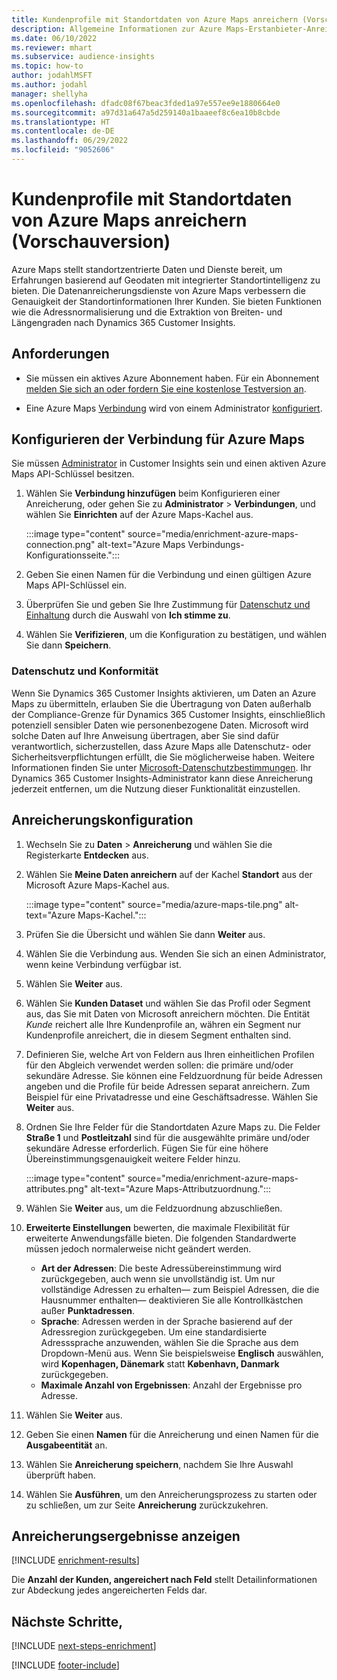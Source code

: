 ```yaml
---
title: Kundenprofile mit Standortdaten von Azure Maps anreichern (Vorschauversion)
description: Allgemeine Informationen zur Azure Maps-Erstanbieter-Anreicherung.
ms.date: 06/10/2022
ms.reviewer: mhart
ms.subservice: audience-insights
ms.topic: how-to
author: jodahlMSFT
ms.author: jodahl
manager: shellyha
ms.openlocfilehash: dfadc08f67beac3fded1a97e557ee9e1880664e0
ms.sourcegitcommit: a97d31a647a5d259140a1baaeef8c6ea10b8cbde
ms.translationtype: HT
ms.contentlocale: de-DE
ms.lasthandoff: 06/29/2022
ms.locfileid: "9052606"
---
```

# <a name="enrich-customer-profiles-with-location-data-from-azure-maps-preview"></a>Kundenprofile mit Standortdaten von Azure Maps anreichern (Vorschauversion)

Azure Maps stellt standortzentrierte Daten und Dienste bereit, um Erfahrungen basierend auf Geodaten mit integrierter Standortintelligenz zu bieten. Die Datenanreicherungsdienste von Azure Maps verbessern die Genauigkeit der Standortinformationen Ihrer Kunden. Sie bieten Funktionen wie die Adressnormalisierung und die Extraktion von Breiten- und Längengraden nach Dynamics 365 Customer Insights.

## <a name="prerequisites"></a>Anforderungen

- Sie müssen ein aktives Azure Abonnement haben. Für ein Abonnement [melden Sie sich an oder fordern Sie eine kostenlose Testversion an](https://azure.microsoft.com/services/azure-maps/).

- Eine Azure Maps [Verbindung](connections.md) wird von einem Administrator [konfiguriert](#configure-the-connection-for-azure-maps).

## <a name="configure-the-connection-for-azure-maps"></a>Konfigurieren der Verbindung für Azure Maps

Sie müssen [Administrator](permissions.md#admin) in Customer Insights sein und einen aktiven Azure Maps API-Schlüssel besitzen.

1. Wählen Sie **Verbindung hinzufügen** beim Konfigurieren einer Anreicherung, oder gehen Sie zu **Administrator** > **Verbindungen**, und wählen Sie **Einrichten** auf der Azure Maps-Kachel aus.

   :::image type="content" source="media/enrichment-azure-maps-connection.png" alt-text="Azure Maps Verbindungs-Konfigurationsseite.":::

1. Geben Sie einen Namen für die Verbindung und einen gültigen Azure Maps API-Schlüssel ein.

1. Überprüfen Sie und geben Sie Ihre Zustimmung für [Datenschutz und Einhaltung](#data-privacy-and-compliance) durch die Auswahl von **Ich stimme zu**.

1. Wählen Sie **Verifizieren**, um die Konfiguration zu bestätigen, und wählen Sie dann **Speichern**.

### <a name="data-privacy-and-compliance"></a>Datenschutz und Konformität

Wenn Sie Dynamics 365 Customer Insights aktivieren, um Daten an Azure Maps zu übermitteln, erlauben Sie die Übertragung von Daten außerhalb der Compliance-Grenze für Dynamics 365 Customer Insights, einschließlich potenziell sensibler Daten wie personenbezogene Daten. Microsoft wird solche Daten auf Ihre Anweisung übertragen, aber Sie sind dafür verantwortlich, sicherzustellen, dass Azure Maps alle Datenschutz- oder Sicherheitsverpflichtungen erfüllt, die Sie möglicherweise haben. Weitere Informationen finden Sie unter [Microsoft-Datenschutzbestimmungen](https://go.microsoft.com/fwlink/?linkid=396732).
Ihr Dynamics 365 Customer Insights-Administrator kann diese Anreicherung jederzeit entfernen, um die Nutzung dieser Funktionalität einzustellen.

## <a name="configure-the-enrichment"></a>Anreicherungskonfiguration

1. Wechseln Sie zu **Daten** > **Anreicherung** und wählen Sie die Registerkarte **Entdecken** aus.

1. Wählen Sie **Meine Daten anreichern** auf der Kachel **Standort** aus der Microsoft Azure Maps-Kachel aus.

   :::image type="content" source="media/azure-maps-tile.png" alt-text="Azure Maps-Kachel.":::

1. Prüfen Sie die Übersicht und wählen Sie dann **Weiter** aus.

1. Wählen Sie die Verbindung aus. Wenden Sie sich an einen Administrator, wenn keine Verbindung verfügbar ist.

1. Wählen Sie **Weiter** aus.

1. Wählen Sie **Kunden Dataset** und wählen Sie das Profil oder Segment aus, das Sie mit Daten von Microsoft anreichern möchten. Die Entität *Kunde* reichert alle Ihre Kundenprofile an, währen ein Segment nur Kundenprofile anreichert, die in diesem Segment enthalten sind.

1. Definieren Sie, welche Art von Feldern aus Ihren einheitlichen Profilen für den Abgleich verwendet werden sollen: die primäre und/oder sekundäre Adresse. Sie können eine Feldzuordnung für beide Adressen angeben und die Profile für beide Adressen separat anreichern. Zum Beispiel für eine Privatadresse und eine Geschäftsadresse. Wählen Sie **Weiter** aus.

1. Ordnen Sie Ihre Felder für die Standortdaten Azure Maps zu. Die Felder **Straße 1** und **Postleitzahl** sind für die ausgewählte primäre und/oder sekundäre Adresse erforderlich. Fügen Sie für eine höhere Übereinstimmungsgenauigkeit weitere Felder hinzu.

   :::image type="content" source="media/enrichment-azure-maps-attributes.png" alt-text="Azure Maps-Attributzuordnung.":::

1. Wählen Sie **Weiter** aus, um die Feldzuordnung abzuschließen.

1. **Erweiterte Einstellungen** bewerten, die maximale Flexibilität für erweiterte Anwendungsfälle bieten. Die folgenden Standardwerte müssen jedoch normalerweise nicht geändert werden.

   - **Art der Adressen**: Die beste Adressübereinstimmung wird zurückgegeben, auch wenn sie unvollständig ist. Um nur vollständige Adressen zu erhalten&mdash; zum Beispiel Adressen, die die Hausnummer enthalten&mdash; deaktivieren Sie alle Kontrollkästchen außer **Punktadressen**.
   - **Sprache**: Adressen werden in der Sprache basierend auf der Adressregion zurückgegeben. Um eine standardisierte Adresssprache anzuwenden, wählen Sie die Sprache aus dem Dropdown-Menü aus. Wenn Sie beispielsweise **Englisch** auswählen, wird **Kopenhagen, Dänemark** statt **København, Danmark** zurückgegeben.
   - **Maximale Anzahl von Ergebnissen**: Anzahl der Ergebnisse pro Adresse.

1. Wählen Sie **Weiter** aus.

1. Geben Sie einen **Namen** für die Anreicherung und einen Namen für die **Ausgabeentität** an.

1. Wählen Sie **Anreicherung speichern**, nachdem Sie Ihre Auswahl überprüft haben.

1. Wählen Sie **Ausführen**, um den Anreicherungsprozess zu starten oder zu schließen, um zur Seite **Anreicherung** zurückzukehren.

## <a name="view-enrichment-results"></a>Anreicherungsergebnisse anzeigen

[!INCLUDE [enrichment-results](includes/enrichment-results.md)]

Die **Anzahl der Kunden, angereichert nach Feld** stellt Detailinformationen zur Abdeckung jedes angereicherten Felds dar.

## <a name="next-steps"></a>Nächste Schritte,

[!INCLUDE [next-steps-enrichment](includes/next-steps-enrichment.md)]

[!INCLUDE [footer-include](includes/footer-banner.md)]
